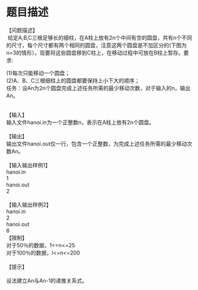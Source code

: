 # 题目描述


<p>
【问题描述】 <br/>
 给定A,B,C三根足够长的细柱，在A柱上放有2n个中间有空的圆盘，共有n个不同的尺寸，每个尺寸都有两个相同的圆盘，注意这两个圆盘是不加区分的(下图为n=3的情形）。现要将这些圆盘移到C柱上，在移动过程中可放在B柱上暂存。要求:
</p>
<p>
<img alt="" src="/upload/image/20150907/20150907091505_76248.jpg"/><br/>
(1)每次只能移动一个圆盘； <br/>
(2)A、B、C三根细柱上的圆盘都要保持上小下大的顺序； <br/>
任务：设An为2n个圆盘完成上述任务所需的最少移动次数，对于输入的n，输出An。
</p>
<div>
<span lang="EN-US" style="font-family:; font-size: 10.5pt;" courier="" new";"=""> <span lang="EN-US" style="font-family:; font-size: 10.5pt;" courier="" new";"=""></span></span> 
</div>
<div>
【输入】 <br/>
输入文件hanoi.in为一个正整数n，表示在A柱上放有2n个圆盘。 <br/>
<br/>
【输出】 <br/>
输出文件hanoi.out仅一行，包含一个正整数，为完成上述任务所需的最少移动次数An。 <br/>
<br/>
【输入输出样例1】 <br/>
hanoi.in
</div>
<div>
1
</div>
<div>
hanoi.out <br/>
2 <br/>
<br/>
【输入输出样例2】 <br/>
hanoi.in
</div>
<div>
2 <br/>
hanoi.out <br/>
6 <br/>
【限制】 <br/>
对于50％的数据，1&lt;=n&lt;=25 <br/>
对于100％的数据，l&lt;=n&lt;=200
</div>
<div>
 
</div>
<div>
【提示】
</div>
<div>
 
</div>
<div>
设法建立An与An-1的递推关系式。
</div>
